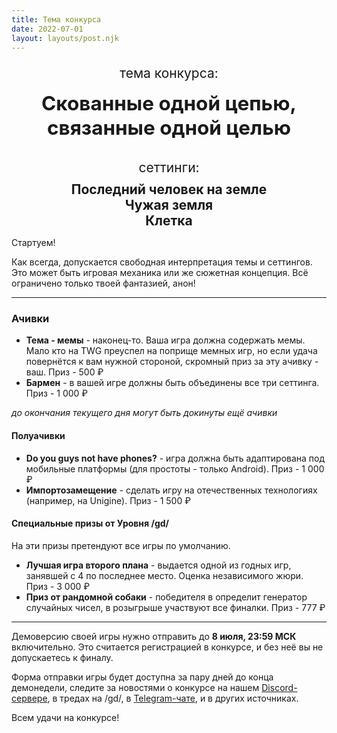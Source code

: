 ```yaml
---
title: Тема конкурса
date: 2022-07-01
layout: layouts/post.njk
---
```


<div style="text-align: center;">
  <p style="margin-bottom: 0; font-size: 1.5em;">тема конкурса:</p>

  <p style="margin-top: 0.5em; font-size: 2.25em; font-weight: bold;">Скованные одной цепью, связанные одной целью</p>
</div>

<div style="margin-top: 1em; text-align: center;">
  <p style="margin-bottom: 0; font-size: 1.5em;">сеттинги:</p>
  <p style="margin-top: 0.5em; margin-bottom: 0; font-size: 1.5em; font-weight: bold;">Последний человек на земле</p>
  <p style="margin-top: 0em; margin-bottom: 0; font-size: 1.5em; font-weight: bold;">Чужая земля</p>
  <p style="margin-top: 0em; margin-bottom: 0; font-size: 1.5em; font-weight: bold;">Клетка</p>
</div>

Стартуем!

Как всегда, допускается свободная интерпретация темы и сеттингов. Это может быть игровая механика или же сюжетная концепция. Всё ограничено только твоей фантазией, анон!

---

### Ачивки

- **Тема - мемы** - наконец-то. Ваша игра должна содержать мемы. Мало кто на TWG преуспел на поприще мемных игр, но если удача повернётся к вам нужной стороной, скромный приз за эту ачивку - ваш. Приз - 500 ₽
- **Бармен** - в вашей игре должны быть объединены все три сеттинга. Приз - 1 000 ₽

_до окончания текущего дня могут быть докинуты ещё ачивки_

#### Полуачивки

- **Do you guys not have phones?** - игра должна быть адаптирована под мобильные платформы (для простоты - только Android). Приз - 1 000 ₽
- **Импортозамещение** - сделать игру на отечественных технологиях (например, на Unigine). Приз - 1 500 ₽

#### Специальные призы от Уровня /gd/

На эти призы претендуют все игры по умолчанию.

- **Лучшая игра второго плана** - выдается одной из годных игр, занявшей с 4 по последнее место. Оценка независимого жюри. Приз - 3 000 ₽
- **Приз от рандомной собаки** - победителя в определит генератор случайных чисел, в розыгрыше участвуют все финалки. Приз - 777 ₽

---

Демоверсию своей игры нужно отправить до **8 июля, 23:59 МСК** включительно. Это считается регистрацией в конкурсе, и без неё вы не допускаетесь к финалу.

Форма отправки игры будет доступна за пару дней до конца демонедели, следите за новостями о конкурсе на нашем [Discord-сервере](https://discord.gg/FNFnJVCZA9), в тредах на /gd/, в [Telegram-чате](https://t.me/gdchat), и в других источниках.

Всем удачи на конкурсе!
